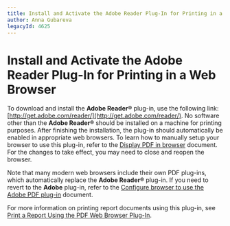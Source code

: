 ```yaml
---
title: Install and Activate the Adobe Reader Plug-In for Printing in a Web Browser
author: Anna Gubareva
legacyId: 4625
---
```

# Install and Activate the Adobe Reader Plug-In for Printing in a Web Browser
To download and install the **Adobe Reader&#174;** plug-in, use the following link: [http://get.adobe.com/reader/](http://get.adobe.com/reader/). No software other than the **Adobe Reader&#174;** should be installed on a machine for printing purposes. After finishing the installation, the plug-in should automatically be enabled in appropriate web browsers. To learn how to manually setup your browser to use this plug-in, refer to the [Display PDF in browser](https://helpx.adobe.com/acrobat/using/display-pdf-in-browser.html) document. For the changes to take effect, you may need to close and reopen the browser.

Note that many modern web browsers include their own PDF plug-ins, which automatically replace the **Adobe Reader&#174;** plug-in. If you need to revert to the **Adobe** plug-in, refer to the [Configure browser to use the Adobe PDF plug-in](https://helpx.adobe.com/acrobat/kb/pdf-browser-plugin-configuration.html) document.

For more information on printing report documents using this plug-in, see [Print a Report Using the PDF Web Browser Plug-In](print-a-report-using-the-pdf-web-browser-plug-in.md).